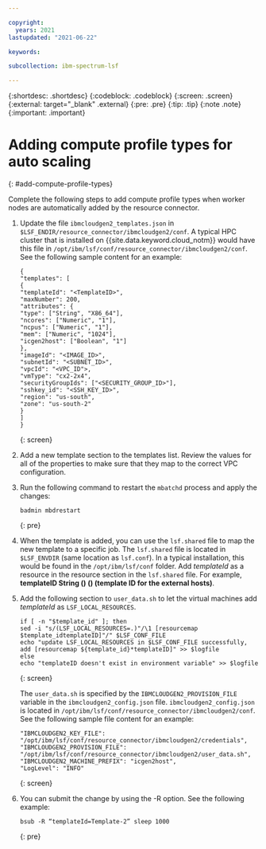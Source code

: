 ```yaml
---

copyright:
  years: 2021
lastupdated: "2021-06-22"

keywords: 

subcollection: ibm-spectrum-lsf

---
```


{:shortdesc: .shortdesc}
{:codeblock: .codeblock}
{:screen: .screen}
{:external: target="_blank" .external}
{:pre: .pre}
{:tip: .tip}
{:note .note}
{:important: .important}

# Adding compute profile types for auto scaling
{: #add-compute-profile-types}

Complete the following steps to add compute profile types when worker nodes are automatically added by the resource connector.

1. Update the file `ibmcloudgen2_templates.json` in `$LSF_ENDIR/resource_connector/ibmcloudgen2/conf`. A typical HPC cluster that is installed on {{site.data.keyword.cloud_notm}} would have this file in `/opt/ibm/lsf/conf/resource_connector/ibmcloudgen2/conf`. See the following sample content for an example:

    ```
    {
    "templates": [
    {
    "templateId": "<TemplateID>",
    "maxNumber": 200,
    "attributes": {
    "type": ["String", "X86_64"],
    "ncores": ["Numeric", "1"],
    "ncpus": ["Numeric", "1"],
    "mem": ["Numeric", "1024"],
    "icgen2host": ["Boolean", "1"]
    },
    "imageId": "<IMAGE_ID>",
    "subnetId": "<SUBNET_ID>",
    "vpcId": "<VPC_ID">,
    "vmType": "cx2-2x4",
    "securityGroupIds": ["<SECURITY_GROUP_ID>"],
    "sshkey_id": "<SSH_KEY_ID>",
    "region": "us-south",
    "zone": "us-south-2"
    }
    ]
    }
    ```
    {: screen}

2. Add a new template section to the templates list. Review the values for all of the properties to make sure that they map to the correct VPC configuration.
3. Run the following command to restart the `mbatchd` process and apply the changes:

    ```
    badmin mbdrestart
    ```
    {: pre}

4. When the template is added, you can use the `lsf.shared` file to map the new template to a specific job. The `lsf.shared` file is located in `$LSF_ENVDIR` (same location as `lsf.conf`). In a typical installation, this would be found in the `/opt/ibm/lsf/conf` folder. Add _templateId_ as a resource in the resource section in the `lsf.shared` file. For example, **templateID String () () (template ID for the external hosts)**.
5. Add the following section to `user_data.sh` to let the virtual machines add _templateId_ as `LSF_LOCAL_RESOURCES`.

    ```
    if [ -n "$template_id" ]; then
    sed -i "s/(LSF_LOCAL_RESOURCES=.)"/\1 [resourcemap $template_idtemplateID]"/" $LSF_CONF_FILE
    echo "update LSF_LOCAL_RESOURCES in $LSF_CONF_FILE successfully, add [resourcemap ${template_id}*templateID]" >> $logfile
    else
    echo "templateID doesn't exist in environment variable" >> $logfile
    ```
    {: screen}

    The `user_data.sh` is specified by the `IBMCLOUDGEN2_PROVISION_FILE` variable in the `ibmcloudgen2_config.json` file. `ibmcloudgen2_config.json` is located in `/opt/ibm/lsf/conf/resource_connector/ibmcloudgen2/conf`. See the following sample file content for an example:

    ```
    "IBMCLOUDGEN2_KEY_FILE": "/opt/ibm/lsf/conf/resource_connector/ibmcloudgen2/credentials",
    "IBMCLOUDGEN2_PROVISION_FILE": "/opt/ibm/lsf/conf/resource_connector/ibmcloudgen2/user_data.sh",
    "IBMCLOUDGEN2_MACHINE_PREFIX": "icgen2host",
    "LogLevel": "INFO"
    ```
    {: screen}

6. You can submit the change by using the -R option. See the following example:

    ```
    bsub -R “templateId=Template-2” sleep 1000
    ```
    {: pre}

